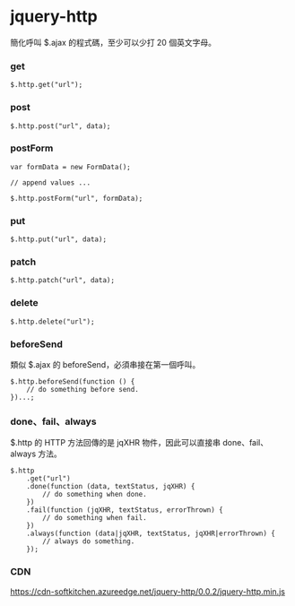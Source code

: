 # jquery-http

簡化呼叫 $.ajax 的程式碼，至少可以少打 20 個英文字母。

### get

    $.http.get("url");

### post

    $.http.post("url", data);

### postForm

    var formData = new FormData();
    
    // append values ...
    
    $.http.postForm("url", formData);

### put

    $.http.put("url", data);

### patch

    $.http.patch("url", data);

### delete

    $.http.delete("url");

### beforeSend

類似 $.ajax 的 beforeSend，必須串接在第一個呼叫。

    $.http.beforeSend(function () {
        // do something before send.
    })...;

### done、fail、always

$.http 的 HTTP 方法回傳的是 jqXHR 物件，因此可以直接串 done、fail、always 方法。

    $.http
        .get("url")
        .done(function (data, textStatus, jqXHR) {
            // do something when done.
        })
        .fail(function (jqXHR, textStatus, errorThrown) {
            // do something when fail.
        })
        .always(function (data|jqXHR, textStatus, jqXHR|errorThrown) {
            // always do something.
        });

### CDN

https://cdn-softkitchen.azureedge.net/jquery-http/0.0.2/jquery-http.min.js
